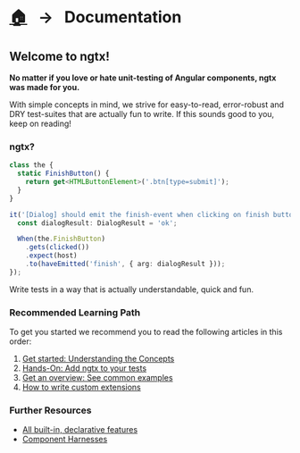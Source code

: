 [home]: ../README.md
[builtin]: ./built-in.md
[getstarted]: ./ngtx.md
[componentharnesses]: ./harnesses.md
[addngtx]: ./add-ngtx.md
[examples]: ./examples.md
[extending]: ./extending.md
[extensionfns]: ./extending.md

# [🏠][home] &nbsp; → &nbsp; Documentation

## Welcome to ngtx!

**No matter if you love or hate unit-testing of Angular components, ngtx was made for you.**

With simple concepts in mind, we strive for easy-to-read, error-robust and DRY test-suites that are actually fun to write. If this sounds good to you, keep on reading!

### ngtx?

```ts
class the {
  static FinishButton() {
    return get<HTMLButtonElement>('.btn[type=submit]');
  }
}

it('[Dialog] should emit the finish-event when clicking on finish button', () => {
  const dialogResult: DialogResult = 'ok';

  When(the.FinishButton)
    .gets(clicked())
    .expect(host)
    .to(haveEmitted('finish', { arg: dialogResult }));
});
```

Write tests in a way that is actually understandable, quick and fun.

### Recommended Learning Path

To get you started we recommend you to read the following articles in this order:

1. [Get started: Understanding the Concepts][getstarted]
2. [Hands-On: Add ngtx to your tests][addngtx]
3. [Get an overview: See common examples][examples]
4. [How to write custom extensions][extending]

### Further Resources

- [All built-in, declarative features][builtin]
- [Component Harnesses][componentharnesses]
